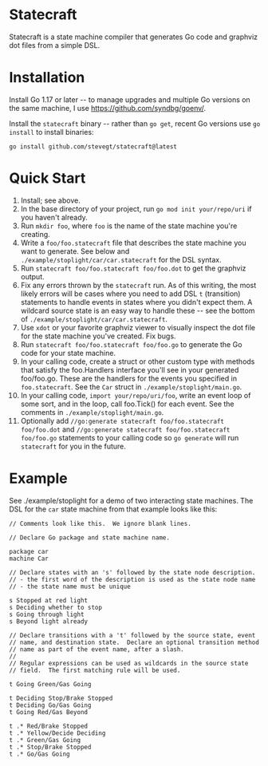 # Statecraft

Statecraft is a state machine compiler that generates Go code and
graphviz dot files from a simple DSL.

# Installation

Install Go 1.17 or later -- to manage upgrades and multiple Go
versions on the same machine, I use https://github.com/syndbg/goenv/.

Install the `statecraft` binary -- rather than `go get`, recent Go
versions use `go install` to install binaries:


```
go install github.com/stevegt/statecraft@latest
```

# Quick Start

1. Install; see above.
2. In the base directory of your project, run `go mod init
   your/repo/uri` if you haven't already.  
3. Run `mkdir foo`, where `foo` is the name of the state machine
   you're creating.
1. Write a `foo/foo.statecraft` file that describes the state machine
   you want to generate.  See below and
   `./example/stoplight/car/car.statecraft` for the DSL syntax.
2. Run `statecraft foo/foo.statecraft foo/foo.dot` to get the graphviz
   output.
3. Fix any errors thrown by the `statecraft` run.  As of this writing,
   the most likely errors will be cases where you need to add DSL `t`
   (transition) statements to handle events in states where you didn't
   expect them.  A wildcard source state is an easy way to handle
   these -- see the bottom of
   `./example/stoplight/car/car.statecraft`.
4. Use `xdot` or your favorite graphviz viewer to visually inspect the
   dot file for the state machine you've created.  Fix bugs.
2. Run `statecraft foo/foo.statecraft foo/foo.go` to generate the Go
   code for your state machine.
1. In your calling code, create a struct or other custom type with
   methods that satisfy the foo.Handlers interface you'll see in your
   generated foo/foo.go.  These are the handlers for the events you
   specified in `foo.statecraft`.  See the `Car` struct in
   `./example/stoplight/main.go`.
1. In your calling code, `import your/repo/uri/foo`, write an event
   loop of some sort, and in the loop, call foo.Tick() for each event.
   See the comments in `./example/stoplight/main.go`.
2. Optionally add `//go:generate statecraft foo/foo.statecraft
   foo/foo.dot` and `//go:generate statecraft foo/foo.statecraft
   foo/foo.go` statements to your calling code so `go generate` will
   run `statecraft` for you in the future.

# Example

See ./example/stoplight for a demo of two interacting state machines.
The DSL for the `car` state machine from that example looks like this:

```
// Comments look like this.  We ignore blank lines.

// Declare Go package and state machine name.

package car
machine Car

// Declare states with an 's' followed by the state node description.
// - the first word of the description is used as the state node name 
// - the state name must be unique

s Stopped at red light
s Deciding whether to stop
s Going through light 
s Beyond light already

// Declare transitions with a 't' followed by the source state, event
// name, and destination state.  Declare an optional transition method
// name as part of the event name, after a slash.
// 
// Regular expressions can be used as wildcards in the source state
// field.  The first matching rule will be used.

t Going Green/Gas Going

t Deciding Stop/Brake Stopped 
t Deciding Go/Gas Going 
t Going Red/Gas Beyond

t .* Red/Brake Stopped 
t .* Yellow/Decide Deciding 
t .* Green/Gas Going
t .* Stop/Brake Stopped
t .* Go/Gas Going
```
